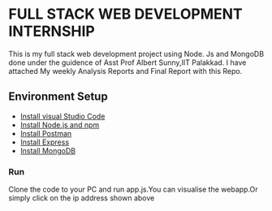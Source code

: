 # FULL STACK WEB DEVELOPMENT INTERNSHIP
This is my full stack web development project using Node. Js and MongoDB done under the guidence of Asst Prof Albert Sunny,IIT Palakkad.
I have attached My weekly Analysis Reports and Final Report with this Repo.
## Environment Setup
- [Install visual Studio Code](https://code.visualstudio.com/download)
- [Install Node.js and npm](https://nodejs.org/en/download/)
- [Install Postman](https://www.postman.com/downloads/)
- [Install Express](https://expressjs.com/en/starter/installing.html)
- [Install MongoDB](https://docs.mongodb.com/manual/installation)
### Run
Clone the code to your PC and run app.js.You can visualise the webapp.Or simply click on the ip address shown above
